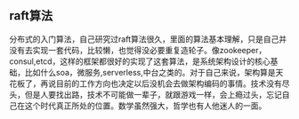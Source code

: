 ## raft算法

分布式的入门算法，自己研究过raft算法很久，里面的算法基本理解，只是自己并没有去实现一套代码，比较懒，也觉得没必要重复造轮子。像zookeeper，consul,etcd，这样的框架都很好的实现了这套算法，是系统架构设计的核心基础，比如什么soa，微服务,serverless,中台之类的。对于自己来说，架构算是天花板了，再说目前的工作方向也决定以后没机会去做架构编码的事情。技术没有尽头，但是人要找出路，技术不可能做一辈子，就跟游戏一样，会上瘾过头，忘记自己在这个时代真正所处的位置。数学虽然强大，哲学也有人他迷人的一面。
